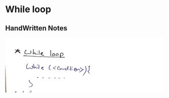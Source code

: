 # While loop

## HandWritten Notes
<p align="center">
<img src="./1.jpg" alt="Page 1" width="800"/>
<p\>
